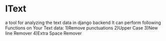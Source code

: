 # IText
a tool for analyzing the text data in django backend
It can perform following Functions on Your Text data:
1)Remove punctuations
2)Upper Case
3)New line Remover
4)Extra Space Remover

